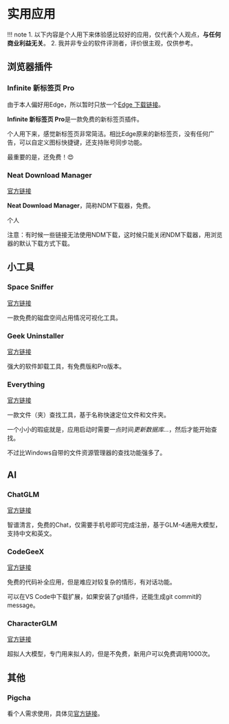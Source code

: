 # 实用应用

!!! note
    1. 以下内容是个人用下来体验感比较好的应用，仅代表个人观点，**与任何商业利益无关**。
    2. 我并非专业的软件评测者，评价很主观，仅供参考。

## 浏览器插件

### Infinite 新标签页 Pro

由于本人偏好用Edge，所以暂时只放一个[Edge 下载链接](https://microsoftedge.microsoft.com/addons/detail/infinity-%E6%96%B0%E6%A0%87%E7%AD%BE%E9%A1%B5-pro/hajlmbnnniemimmaehcefkamdadpjlfa?hl=zh-CN)。

**Infinite 新标签页 Pro**是一款免费的新标签页插件。

个人用下来，感觉新标签页非常简洁。相比Edge原来的新标签页，没有任何广告，可以自定义图标快捷键，还支持账号同步功能。

最重要的是，还免费！:heart_eyes:

### Neat Download Manager

[官方链接](https://www.neatdownloadmanager.com/index.php/en/)

**Neat Download Manager**，简称NDM下载器，免费。

个人

注意：有时候一些链接无法使用NDM下载，这时候只能关闭NDM下载器，用浏览器的默认下载方式下载。

## 小工具

### Space Sniffer

[官方链接](http://www.uderzo.it/main_products/space_sniffer/)

一款免费的磁盘空间占用情况可视化工具。

### Geek Uninstaller

[官方链接](https://geekuninstaller.com/)

强大的软件卸载工具，有免费版和Pro版本。

### Everything

[官方链接](https://www.voidtools.com/zh-cn/)

一款文件（夹）查找工具，基于名称快速定位文件和文件夹。

一个小小的瑕疵就是，应用启动时需要一点时间*更新数据库...*，然后才能开始查找。

不过比Windows自带的文件资源管理器的查找功能强多了。

## AI

### ChatGLM

[官方链接](https://chatglm.cn)

智谱清言，免费的Chat，仅需要手机号即可完成注册，基于GLM-4通用大模型，支持中文和英文。

### CodeGeeX

[官方链接](https://codegeex.cn/zh-CN)

免费的代码补全应用，但是难应对较复杂的情形，有对话功能。

可以在VS Code中下载扩展，如果安装了git插件，还能生成git commit的message。

### CharacterGLM

[官方链接](https://pro.ai-topia.com/microweb)

超拟人大模型，专门用来拟人的，但是不免费，新用户可以免费调用1000次。

## 其他

### Pigcha

看个人需求使用，具体见[官方链接](https://pigpigchacha.github.io/officialsite)。